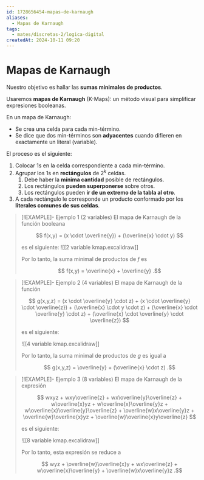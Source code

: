 ```yaml
---
id: 1728656454-mapas-de-karnaugh
aliases:
  - Mapas de Karnaugh
tags:
  - mates/discretas-2/logica-digital
createdAt: 2024-10-11 09:20
---
```


# Mapas de Karnaugh

Nuestro objetivo es hallar las **sumas minimales de productos**.

Usaremos **mapas de Karnaugh** (K-Maps): un método visual para simplificar expresiones booleanas.

En un mapa de Karnaugh:

- Se crea una celda para cada min-término.
- Se dice que dos min-términos son **adyacentes** cuando difieren en exactamente un literal (variable).

El proceso es el siguiente:

1. Colocar $1$s en la celda correspondiente a cada min-término.
2. Agrupar los $1$s en **rectángulos** de $2^k$ celdas.
   1. Debe haber la **mínima cantidad** posible de rectángulos.
   2. Los rectángulos **pueden superponerse** sobre otros.
   3. Los rectángulos pueden **ir de un extremo de la tabla al otro**.
3. A cada rectángulo le corresponde un producto conformado por los **literales comunes de sus celdas**.

> [!EXAMPLE]- Ejemplo 1 (2 variables)
> El mapa de Karnaugh de la función booleana
> 
> $$
> f(x,y) = (x \cdot \overline{y}) + (\overline{x} \cdot y)
> $$
> 
> es el siguiente:
> ![[2 variable kmap.excalidraw]]
> 
> Por lo tanto, la suma minimal de productos de $f$ es
> 
> $$
> f(x,y) = \overline{x} + \overline{y}
> .$$

> [!EXAMPLE]- Ejemplo 2 (4 variables)
> El mapa de Karnaugh de la función
> 
> $$
> g(x,y,z) = (x \cdot \overline{y} \cdot z) + (x \cdot \overline{y} \cdot \overline{z}) + (\overline{x} \cdot y \cdot z) + (\overline{x} \cdot \overline{y} \cdot z) + (\overline{x} \cdot \overline{y} \cdot \overline{z})
> $$
> 
> es el siguiente:
> 
> ![[4 variable kmap.excalidraw]]
> 
> Por lo tanto, la suma minimal de productos de $g$ es igual a
> 
> $$
> g(x,y,z) = \overline{y} + (\overline{x} \cdot z)
> .$$

> [!EXAMPLE]- Ejemplo 3 (8 variables)
> El mapa de Karnaugh de la expresión
> 
> $$
> wxyz + wxy\overline{z} + wx\overline{y}\overline{z} + w\overline{x}yz + w\overline{x}\overline{y}z + w\overline{x}\overline{y}\overline{z} + \overline{w}x\overline{y}z + \overline{w}\overline{x}yz + \overline{w}\overline{x}y\overline{z}
> $$
> 
> es el siguiente:
> 
> ![[8 variable kmap.excalidraw]]
> 
> Por lo tanto, esta expresión se reduce a
> 
> $$
> wyz + \overline{w}\overline{x}y + wx\overline{z} + w\overline{x}\overline{y} + \overline{w}x\overline{y}z
> .$$
